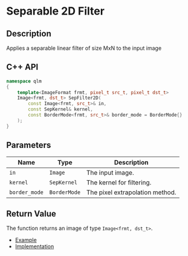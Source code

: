 # Separable 2D Filter 

## Description
Applies a separable linear filter of size MxN to the input image
## C++ API
```c++
namespace qlm
{
	template<ImageFormat frmt, pixel_t src_t, pixel_t dst_t>
	Image<frmt, dst_t> SepFilter2D(
		const Image<frmt, src_t>& in,
		const SepKernel& kernel,
		const BorderMode<frmt, src_t>& border_mode = BorderMode{}
	);
}
```

## Parameters

| Name           | Type         | Description                                                                       |
|----------------|--------------|-----------------------------------------------------------------------------------|
| `in`           | `Image`      | The input image.                                                                  |
| `kernel`       | `SepKernel`  | The kernel for filtering.                                                |
| `border_mode`  | `BorderMode` | The pixel extrapolation method.                                                              |

## Return Value
The function returns an image of type `Image<frmt, dst_t>`.

* [Example](../../../Examples/Filters/SepFilter2D)
* [Implementation](../../../../code/SepFilter2D.cpp)
